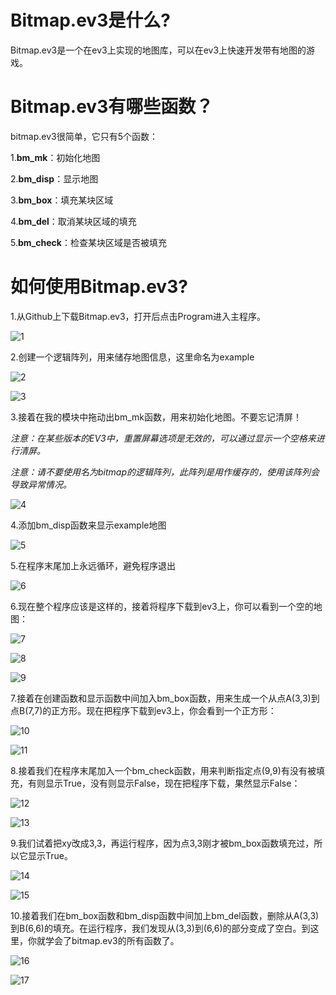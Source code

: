 ﻿# **Bitmap.ev3是什么?**

Bitmap.ev3是一个在ev3上实现的地图库，可以在ev3上快速开发带有地图的游戏。

# Bitmap.ev3有哪些函数？

bitmap.ev3很简单，它只有5个函数：

1.**bm_mk**：初始化地图

2.**bm_disp**：显示地图

3.**bm_box**：填充某块区域

4.**bm_del**：取消某块区域的填充

5.**bm_check**：检查某块区域是否被填充

# **如何使用Bitmap.ev3?**

1.从Github上下载Bitmap.ev3，打开后点击Program进入主程序。

![1](./img/1.png)

2.创建一个逻辑阵列，用来储存地图信息，这里命名为example

![2](./img/2.png)

![3](./img/3.png)

3.接着在我的模块中拖动出bm_mk函数，用来初始化地图。不要忘记清屏！

*注意：在某些版本的EV3中，重置屏幕选项是无效的，可以通过显示一个空格来进行清屏。*

*注意：请不要使用名为bitmap的逻辑阵列，此阵列是用作缓存的，使用该阵列会导致异常情况。*

![4](./img/4.png)

4.添加bm_disp函数来显示example地图

![5](./img/5.png)

5.在程序末尾加上永远循环，避免程序退出

![6](./img/6.png)

6.现在整个程序应该是这样的，接着将程序下载到ev3上，你可以看到一个空的地图：

![7](./img/7.png)

![8](./img/8.png)

![9](./img/9.jpg)

7.接着在创建函数和显示函数中间加入bm_box函数，用来生成一个从点A(3,3)到点B(7,7)的正方形。现在把程序下载到ev3上，你会看到一个正方形：

![10](./img/10.png)

![11](./img/11.jpg)

8.接着我们在程序末尾加入一个bm_check函数，用来判断指定点(9,9)有没有被填充，有则显示True，没有则显示False，现在把程序下载，果然显示False：

![12](./img/12.png)

![13](./img/13.jpg)

9.我们试着把xy改成3,3，再运行程序，因为点3,3刚才被bm_box函数填充过，所以它显示True。

![14](./img/14.png)

![15](./img/15.jpg)

10.接着我们在bm_box函数和bm_disp函数中间加上bm_del函数，删除从A(3,3)到B(6,6)的填充。在运行程序，我们发现从(3,3)到(6,6)的部分变成了空白。到这里，你就学会了bitmap.ev3的所有函数了。

![16](./img/16.png)

![17](./img/17.jpg)